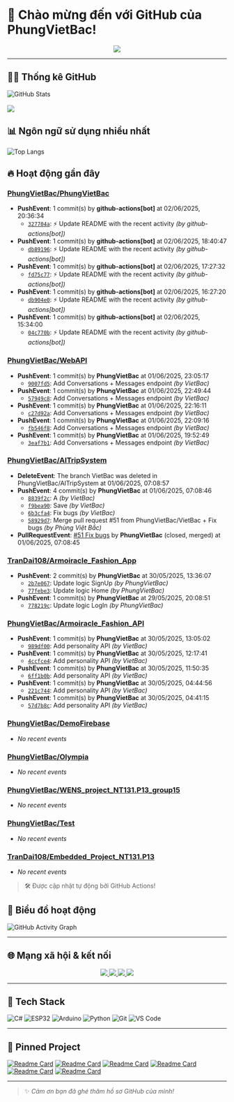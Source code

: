 # 👋 Chào mừng đến với GitHub của PhungVietBac!

<p align="center">
  <img src="https://readme-typing-svg.demolab.com/?lines=Welcome+to+my+GitHub!;I+love+Programming;AI+%7C+FullStack+%7C+Android+%7C+Desktop;Let's+build+something+awesome!&center=true&width=500&height=45&color=F7971E&vCenter=true&size=22">
</p>

---

## 🧑‍💻 Thống kê GitHub

![GitHub Stats](https://github-readme-stats.vercel.app/api?username=PhungVietBac&show_icons=true&theme=radical)
<br><br>
![](https://nirzak-streak-stats.vercel.app/?user=PhungVietBac&theme=radical)

## 📊 Ngôn ngữ sử dụng nhiều nhất

![Top Langs](https://github-readme-stats.vercel.app/api/top-langs/?username=PhungVietBac&layout=compact&theme=radical)

## 🔥 Hoạt động gần đây

<!--START_SECTION:activity-->
### [PhungVietBac/PhungVietBac](https://github.com/PhungVietBac/PhungVietBac)
- **PushEvent**: 1 commit(s) by **github-actions[bot]** at 02/06/2025, 20:36:34
  - [`327704a`](https://github.com/PhungVietBac/PhungVietBac/commit/327704ab0bd854c0c918671428b06ef010abb2ca): ⚡ Update README with the recent activity _(by github-actions[bot])_
- **PushEvent**: 1 commit(s) by **github-actions[bot]** at 02/06/2025, 18:40:47
  - [`db89196`](https://github.com/PhungVietBac/PhungVietBac/commit/db8919664bcaf84d1ada6ceabb5f3cea9152c9b3): ⚡ Update README with the recent activity _(by github-actions[bot])_
- **PushEvent**: 1 commit(s) by **github-actions[bot]** at 02/06/2025, 17:27:32
  - [`fd75c77`](https://github.com/PhungVietBac/PhungVietBac/commit/fd75c773b99a20e29c376105c2e9203272976aa6): ⚡ Update README with the recent activity _(by github-actions[bot])_
- **PushEvent**: 1 commit(s) by **github-actions[bot]** at 02/06/2025, 16:27:20
  - [`db904e0`](https://github.com/PhungVietBac/PhungVietBac/commit/db904e0c3d07fd04303fcd3ea35cfdf4bc5e6b70): ⚡ Update README with the recent activity _(by github-actions[bot])_
- **PushEvent**: 1 commit(s) by **github-actions[bot]** at 02/06/2025, 15:34:00
  - [`04c770b`](https://github.com/PhungVietBac/PhungVietBac/commit/04c770b32b25466b32685f5d8e8090fceb87141d): ⚡ Update README with the recent activity _(by github-actions[bot])_

### [PhungVietBac/WebAPI](https://github.com/PhungVietBac/WebAPI)
- **PushEvent**: 1 commit(s) by **PhungVietBac** at 01/06/2025, 23:05:17
  - [`9007fd5`](https://github.com/PhungVietBac/WebAPI/commit/9007fd5a9f2ca42278fc6bfeea4ceeb517ed9176): Add Conversations + Messages endpoint _(by VietBac)_
- **PushEvent**: 1 commit(s) by **PhungVietBac** at 01/06/2025, 22:49:44
  - [`57949c8`](https://github.com/PhungVietBac/WebAPI/commit/57949c896318efc43872a2dd9caff85e77426f7d): Add Conversations + Messages endpoint _(by VietBac)_
- **PushEvent**: 1 commit(s) by **PhungVietBac** at 01/06/2025, 22:16:11
  - [`c27d92a`](https://github.com/PhungVietBac/WebAPI/commit/c27d92ad8b0f9100bc78d3be679fbec2d3de7c5f): Add Conversations + Messages endpoint _(by VietBac)_
- **PushEvent**: 1 commit(s) by **PhungVietBac** at 01/06/2025, 22:09:16
  - [`fb546f8`](https://github.com/PhungVietBac/WebAPI/commit/fb546f8fa0a49f1bfe8b2ef3031781a6dcc649d4): Add Conversations + Messages endpoint _(by VietBac)_
- **PushEvent**: 1 commit(s) by **PhungVietBac** at 01/06/2025, 19:52:49
  - [`3eaf7b1`](https://github.com/PhungVietBac/WebAPI/commit/3eaf7b15a8e7d95d74abac250e30a84deadbafce): Add Conversations + Messages endpoint _(by VietBac)_

### [PhungVietBac/AITripSystem](https://github.com/PhungVietBac/AITripSystem)
- **DeleteEvent**: The branch VietBac was deleted in PhungVietBac/AITripSystem at 01/06/2025, 07:08:57
- **PushEvent**: 4 commit(s) by **PhungVietBac** at 01/06/2025, 07:08:46
  - [`8839f2c`](https://github.com/PhungVietBac/AITripSystem/commit/8839f2c8f236e73bf268bb4154d9549b007d3e22): A _(by VietBac)_
  - [`f9bea90`](https://github.com/PhungVietBac/AITripSystem/commit/f9bea903c739a29f783e753f559b6fba7b02c6e2): Save _(by VietBac)_
  - [`6b3cfa4`](https://github.com/PhungVietBac/AITripSystem/commit/6b3cfa43b942c126d63d17b1150b24ec4505d25e): Fix bugs _(by VietBac)_
  - [`58929d7`](https://github.com/PhungVietBac/AITripSystem/commit/58929d794021089199667974bbfe54c4f4ef8eff): Merge pull request #51 from PhungVietBac/VietBac + Fix bugs _(by Phùng Việt Bắc)_
- **PullRequestEvent**: [#51 Fix bugs](https://github.com/PhungVietBac/AITripSystem/pull/51) by **PhungVietBac** (closed, merged) at 01/06/2025, 07:08:45

### [TranDai108/Armoiracle_Fashion_App](https://github.com/TranDai108/Armoiracle_Fashion_App)
- **PushEvent**: 2 commit(s) by **PhungVietBac** at 30/05/2025, 13:36:07
  - [`2b7e067`](https://github.com/TranDai108/Armoiracle_Fashion_App/commit/2b7e0676570b09a02259df726a4b494629e70b03): Update logic SignUp _(by PhungVietBac)_
  - [`77febe3`](https://github.com/TranDai108/Armoiracle_Fashion_App/commit/77febe3f7505eed757ae5980b174b0b907fe4759): Update logic Home _(by PhungVietBac)_
- **PushEvent**: 1 commit(s) by **PhungVietBac** at 29/05/2025, 20:08:51
  - [`778219c`](https://github.com/TranDai108/Armoiracle_Fashion_App/commit/778219c3171f0a9f687e5e663fb4f7cd105142f7): Update logic LogIn _(by PhungVietBac)_

### [PhungVietBac/Armoiracle_Fashion_API](https://github.com/PhungVietBac/Armoiracle_Fashion_API)
- **PushEvent**: 1 commit(s) by **PhungVietBac** at 30/05/2025, 13:05:02
  - [`989df00`](https://github.com/PhungVietBac/Armoiracle_Fashion_API/commit/989df00aa9402945f70ff11dd11b2f9be3d5259f): Add personality API _(by VietBac)_
- **PushEvent**: 1 commit(s) by **PhungVietBac** at 30/05/2025, 12:17:41
  - [`4ccfce4`](https://github.com/PhungVietBac/Armoiracle_Fashion_API/commit/4ccfce490df64547fcac5cc23881ed56fa473a12): Add personality API _(by VietBac)_
- **PushEvent**: 1 commit(s) by **PhungVietBac** at 30/05/2025, 11:50:35
  - [`6ff1b0b`](https://github.com/PhungVietBac/Armoiracle_Fashion_API/commit/6ff1b0b57c8af3c7f888d0456ff74ee759e46cd7): Add personality API _(by VietBac)_
- **PushEvent**: 1 commit(s) by **PhungVietBac** at 30/05/2025, 04:44:56
  - [`221c744`](https://github.com/PhungVietBac/Armoiracle_Fashion_API/commit/221c7441f53974fc7fb50a158ba27251a447b2d7): Add personality API _(by VietBac)_
- **PushEvent**: 1 commit(s) by **PhungVietBac** at 30/05/2025, 04:41:15
  - [`57d7b8c`](https://github.com/PhungVietBac/Armoiracle_Fashion_API/commit/57d7b8c8b525895dc1b74041a93f1277f8054634): Add personality API _(by VietBac)_

### [PhungVietBac/DemoFirebase](https://github.com/PhungVietBac/DemoFirebase)
- _No recent events_

### [PhungVietBac/Olympia](https://github.com/PhungVietBac/Olympia)
- _No recent events_

### [PhungVietBac/WENS_project_NT131.P13_group15](https://github.com/PhungVietBac/WENS_project_NT131.P13_group15)
- _No recent events_

### [PhungVietBac/Test](https://github.com/PhungVietBac/Test)
- _No recent events_

### [TranDai108/Embedded_Project_NT131.P13](https://github.com/TranDai108/Embedded_Project_NT131.P13)
- _No recent events_

<!--END_SECTION:activity-->

> 🛠️ Được cập nhật tự động bởi GitHub Actions!

## 🧭 Biểu đồ hoạt động

![GitHub Activity Graph](https://github-readme-activity-graph.vercel.app/graph?username=PhungVietBac&theme=github-compact)

---

## 🌐 Mạng xã hội & kết nối

<p align="center">
  <a href="https://www.linkedin.com/in/b%E1%BA%AFc-ph%C3%B9ng-vi%E1%BB%87t-396674298/" target="_blank">
    <img src="https://img.shields.io/badge/-LinkedIn-0077B5?style=for-the-badge&logo=linkedin&logoColor=white" />
  </a>
  <a href="mailto:bacphungviet@gmail.com">
    <img src="https://img.shields.io/badge/-Gmail-D14836?style=for-the-badge&logo=gmail&logoColor=white" />
  </a>
  <a href="https://github.com/PhungVietBac">
    <img src="https://img.shields.io/badge/-GitHub-181717?style=for-the-badge&logo=github&logoColor=white" />
  </a>
  <a href="https://www.facebook.com/bac.phungviet.92" target="_blank">
    <img src="https://img.shields.io/badge/-Facebook-1877F2?style=for-the-badge&logo=facebook&logoColor=white" />
  </a>
</p>

---

## 🧰 Tech Stack

![C#](https://img.shields.io/badge/-CSharp-239120?style=flat&logo=c-sharp&logoColor=white)
![ESP32](https://img.shields.io/badge/-ESP32-FF5722?style=flat&logo=esphome&logoColor=white)
![Arduino](https://img.shields.io/badge/-Arduino-00979D?style=flat&logo=arduino&logoColor=white)
![Python](https://img.shields.io/badge/-Python-3776AB?style=flat&logo=python&logoColor=white)
![Git](https://img.shields.io/badge/-Git-F05032?style=flat&logo=git&logoColor=white)
![VS Code](https://img.shields.io/badge/-VSCode-007ACC?style=flat&logo=visual-studio-code&logoColor=white)

---

## 📌 Pinned Project

[![Readme Card](https://github-readme-stats.vercel.app/api/pin/?username=PhungVietBac&repo=AITripSystem&theme=radical)](https://github.com/PhungVietBac/AITripSystem)
[![Readme Card](https://github-readme-stats.vercel.app/api/pin/?username=PhungVietBac&repo=WebAPI&theme=radical)](https://github.com/PhungVietBac/WebAPI)
[![Readme Card](https://github-readme-stats.vercel.app/api/pin/?username=PhungVietBac&repo=Armoiracle_Fashion_API&theme=radical)](https://github.com/PhungVietBac/Armoiracle_Fashion_API)
[![Readme Card](https://github-readme-stats.vercel.app/api/pin/?username=PhungVietBac&repo=Olympia&theme=radical)](https://github.com/PhungVietBac/Olympia)
[![Readme Card](https://github-readme-stats.vercel.app/api/pin/?username=PhungVietBac&repo=WENS_project_NT131.P13_group15&theme=radical)](https://github.com/PhungVietBac/WENS_project_NT131.P13_group15)
[![Readme Card](https://github-readme-stats.vercel.app/api/pin/?username=TranDai108&repo=Armoiracle_Fashion_App&theme=radical)](https://github.com/TranDai108/Armoiracle_Fashion_App)

---

> ✨ *Cảm ơn bạn đã ghé thăm hồ sơ GitHub của mình!*

